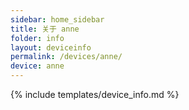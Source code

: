```yaml
---
sidebar: home_sidebar
title: 关于 anne
folder: info
layout: deviceinfo
permalink: /devices/anne/
device: anne
---
```

{% include templates/device_info.md %}
